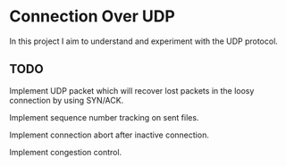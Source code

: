 # Connection Over UDP

In this project I aim to understand and experiment with the UDP protocol.

## TODO ##

Implement UDP packet which will recover lost packets in the loosy connection by using SYN/ACK.

Implement sequence number tracking on sent files.

Implement connection abort after inactive connection.

Implement congestion control.
